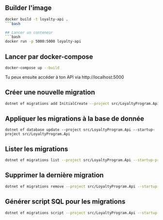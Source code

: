 ##  Builder l'image
```bash
docker build -t loyalty-api .
```bash

## Lancer un conteneur
```bash
docker run -p 5000:5000 loyalty-api
```

## Lancer par docker-compose
```bash
docker-compose up --build
```

Tu peux ensuite accéder à ton API via http://localhost:5000

## Créer une nouvelle migration
```bash
dotnet ef migrations add InitialCreate --project src/LoyaltyProgram.Api --startup-project src/LoyaltyProgram.Api
```

## Appliquer les migrations à la base de donnée
```base
dotnet ef database update --project src/LoyaltyProgram.Api --startup-project src/LoyaltyProgram.Api
```

## Lister les migrations
```bash
dotnet ef migrations list --project src/LoyaltyProgram.Api --startup-project src/LoyaltyProgram.Api
```

## Supprimer la dernière migration
```bash
dotnet ef migrations remove --project src/LoyaltyProgram.Api --startup-project src/LoyaltyProgram.Api
```

## Générer script SQL pour les migrations
```bash
dotnet ef migrations script --project src/LoyaltyProgram.Api --startup-project src/LoyaltyProgram.Api
```
